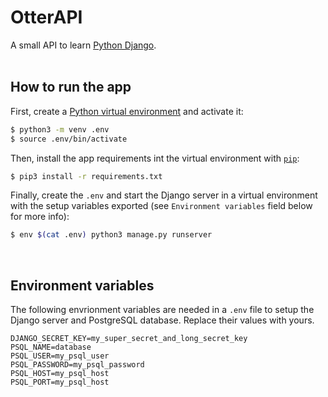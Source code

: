 # OtterAPI
A small API to learn [Python Django](https://www.djangoproject.com).
<br/>
<br/>

## How to run the app
First, create a [Python virtual environment](https://docs.python.org/3/library/venv.html) and activate it:
``` bash
$ python3 -m venv .env
$ source .env/bin/activate
```

Then, install the app requirements int the virtual environment with [`pip`](https://pypi.org/project/pip):
``` bash
$ pip3 install -r requirements.txt
```

Finally, create the `.env` and start the Django server in a virtual environment with the setup variables exported (see `Environment variables` field below for more info):

``` bash
$ env $(cat .env) python3 manage.py runserver
```
<br/>

## Environment variables
The following envrionment variables are needed in a `.env` file to setup the Django server and PostgreSQL database. Replace their values with yours.

```
DJANGO_SECRET_KEY=my_super_secret_and_long_secret_key
PSQL_NAME=database
PSQL_USER=my_psql_user
PSQL_PASSWORD=my_psql_password
PSQL_HOST=my_psql_host
PSQL_PORT=my_psql_host
```
